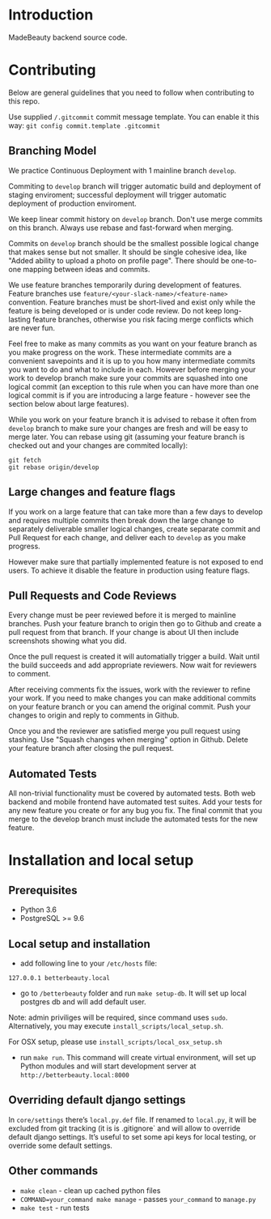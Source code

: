 # Introduction
MadeBeauty backend source code.

# Contributing
Below are general guidelines that you need to follow
when contributing to this repo.

Use supplied `/.gitcommit` commit message template. You can enable
it this way:
`git config commit.template .gitcommit`

## Branching Model

We practice Continuous Deployment with 1 mainline branch `develop`.

Commiting to `develop` branch will trigger automatic build
and deployment of staging enviroment; successful deployment will
trigger automatic deployment of production enviroment.

We keep linear commit history on `develop` branch.
Don't use merge commits on this branch. Always use rebase and
fast-forward when merging.

Commits on `develop` branch should be the smallest
possible logical change that makes sense but not smaller. It should
be single cohesive idea, like "Added ability to upload a photo on
profile page". There should be one-to-one mapping between ideas
and commits.

We use feature branches temporarily during development
of features. Feature branches use
`feature/<your-slack-name>/<feature-name>` convention.
Feature branches must be short-lived and exist only while
the feature is being developed or is under code review.
Do not keep long-lasting feature branches, otherwise you
risk facing merge conflicts which are never fun.

Feel free to make as many commits as you want on your feature
branch as you make progress on the work. These intermediate
commits are a convenient savepoints and it is up to you
how many intermediate commits you want to do and what to
include in each. However before merging your work to develop
branch make sure your commits are squashed into one logical commit
(an exception to this rule when you can have more than one logical
commit is if you are introducing a large feature - however see
the section below about large features).

While you work on your feature branch it is advised to rebase it
often from `develop` branch to make sure your changes are fresh and
will be easy to merge later. You can rebase using git (assuming
your feature branch is checked out and your changes are commited
locally):

```
git fetch
git rebase origin/develop
```

## Large changes and feature flags

If you work on a large feature that can take more than a few
days to develop and requires multiple commits then break down
the large change to separately deliverable smaller logical changes,
create separate commit and Pull Request for each change,
and deliver each to `develop` as you make progress.

However make sure that partially implemented feature is not
exposed to end users. To achieve it disable the feature in production
using feature flags.

## Pull Requests and Code Reviews

Every change must be peer reviewed before it is merged to mainline
branches. Push your feature branch to origin then go to Github
and create a pull request from that branch. If your change is
about UI then include screenshots showing what you did.

Once the pull request is created it will automatially trigger
a build. Wait until the build succeeds and add appropriate
reviewers. Now wait for reviewers to comment.

After receiving comments fix the issues, work with the reviewer
to refine your work. If you need to make changes you can make
additional commits on your feature branch or you can amend the
original commit. Push your changes to origin and reply to comments
in Github.

Once you and the reviewer are satisfied merge you pull request
using stashing. Use "Squash changes when merging" option in Github.
Delete your feature branch after closing the pull request.

## Automated Tests

All non-trivial functionality must be covered by automated tests.
Both web backend and mobile frontend have automated test suites.
Add your tests for any new feature you create or for any bug you fix.
The final commit that you merge to the develop branch must include
the automated tests for the new feature.


# Installation and local setup
## Prerequisites

- Python 3.6
- PostgreSQL >= 9.6


## Local setup and installation

- add following line to your `/etc/hosts` file:

`127.0.0.1 betterbeauty.local`
- go to `/betterbeauty` folder and run `make setup-db`. It will set up local postgres db and
will add default user.

Note: admin priviliges will be required, since command uses `sudo`.
Alternatively, you may execute `install_scripts/local_setup.sh`.

For OSX setup, please use `install_scripts/local_osx_setup.sh`

- run `make run`. This command will create virtual environment, will set up Python modules
and will start development server at `http://betterbeauty.local:8000`


## Overriding default django settings

In `core/settings` there’s `local.py.def` file. If renamed to `local.py`, it will be
excluded from git tracking (it is is .gitignore` and will allow to override default
django settings. It’s useful to set some api keys for local testing,
or override some default settings.

## Other commands

- `make clean` - clean up cached python files
- `COMMAND=your_command make manage` - passes `your_command` to `manage.py`
- `make test` - run tests